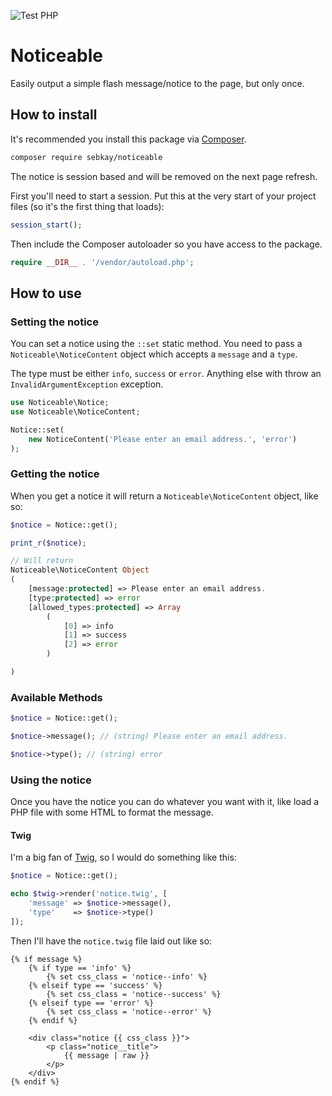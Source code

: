 ![Test PHP](https://github.com/SebKay/noticeable/workflows/Test%20PHP/badge.svg)

# Noticeable
Easily output a simple flash message/notice to the page, but only once.

## How to install
It's recommended you install this package via [Composer](https://getcomposer.org/).

```bash
composer require sebkay/noticeable
```

The notice is session based and will be removed on the next page refresh.

First you'll need to start a session. Put this at the very start of your project files (so it's the first thing that loads):

```php
session_start();
```

Then include the Composer autoloader so you have access to the package.

```php
require __DIR__ . '/vendor/autoload.php';
```

## How to use
### Setting the notice
You can set a notice using the `::set` static method. You need to pass a `Noticeable\NoticeContent` object which accepts a `message` and a `type`.

The type must be either `info`, `success` or `error`. Anything else with throw an `InvalidArgumentException` exception.

```php
use Noticeable\Notice;
use Noticeable\NoticeContent;

Notice::set(
    new NoticeContent('Please enter an email address.', 'error')
);
```

### Getting the notice
When you get a notice it will return a `Noticeable\NoticeContent` object, like so:

```php
$notice = Notice::get();

print_r($notice);

// Will return
Noticeable\NoticeContent Object
(
    [message:protected] => Please enter an email address.
    [type:protected] => error
    [allowed_types:protected] => Array
        (
            [0] => info
            [1] => success
            [2] => error
        )

)

```

### Available Methods

```php
$notice = Notice::get();

$notice->message(); // (string) Please enter an email address.

$notice->type(); // (string) error

```

### Using the notice
Once you have the notice you can do whatever you want with it, like load a PHP file with some HTML to format the message.

#### Twig
I'm a big fan of [Twig](https://github.com/twigphp/Twig), so I would do something like this:

```php
$notice = Notice::get();

echo $twig->render('notice.twig', [
    'message' => $notice->message(),
    'type'    => $notice->type()
]);
```

Then I'll have the `notice.twig` file laid out like so:

```twig
{% if message %}
    {% if type == 'info' %}
        {% set css_class = 'notice--info' %}
    {% elseif type == 'success' %}
        {% set css_class = 'notice--success' %}
    {% elseif type == 'error' %}
        {% set css_class = 'notice--error' %}
    {% endif %}

    <div class="notice {{ css_class }}">
        <p class="notice__title">
            {{ message | raw }}
        </p>
    </div>
{% endif %}
```

